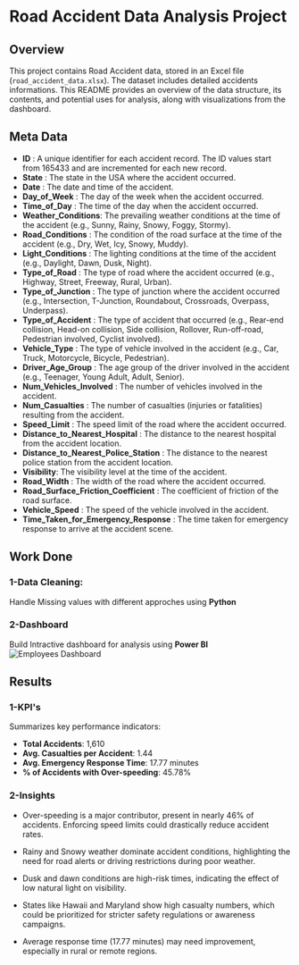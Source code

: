 # Road Accident Data Analysis Project

## Overview
This project contains Road Accident data, stored in an Excel file (`road_accident_data.xlsx`). The dataset includes detailed accidents informations. This README provides an overview of the data structure, its contents, and potential uses for analysis, along with visualizations from the dashboard.

## Meta Data 
- **ID** : A unique identifier for each accident record. The ID values start from 165433 and are incremented for each new record.
- **State** : The state in the USA where the accident occurred.
- **Date** : The date and time of the accident.
- **Day_of_Week** : The day of the week when the accident occurred.
- **Time_of_Day** : The time of the day when the accident occurred.
- **Weather_Conditions**: The prevailing weather conditions at the time of the accident (e.g., Sunny, Rainy, Snowy, Foggy, Stormy).
- **Road_Conditions** : The condition of the road surface at the time of the accident (e.g., Dry, Wet, Icy, Snowy, Muddy).
- **Light_Conditions** : The lighting conditions at the time of the accident (e.g., Daylight, Dawn, Dusk, Night).
- **Type_of_Road** : The type of road where the accident occurred (e.g., Highway, Street, Freeway, Rural, Urban).
- **Type_of_Junction** : The type of junction where the accident occurred (e.g., Intersection, T-Junction, Roundabout, Crossroads, Overpass, Underpass).
- **Type_of_Accident** : The type of accident that occurred (e.g., Rear-end collision, Head-on collision, Side collision, Rollover, Run-off-road, Pedestrian involved, Cyclist involved).
- **Vehicle_Type** : The type of vehicle involved in the accident (e.g., Car, Truck, Motorcycle, Bicycle, Pedestrian).
- **Driver_Age_Group** : The age group of the driver involved in the accident (e.g., Teenager, Young Adult, Adult, Senior).
- **Num_Vehicles_Involved** : The number of vehicles involved in the accident.
- **Num_Casualties** : The number of casualties (injuries or fatalities) resulting from the accident.
- **Speed_Limit** : The speed limit of the road where the accident occurred.
- **Distance_to_Nearest_Hospital** : The distance to the nearest hospital from the accident location.
- **Distance_to_Nearest_Police_Station** : The distance to the nearest police station from the accident location.
- **Visibility**: The visibility level at the time of the accident.
- **Road_Width** : The width of the road where the accident occurred.
- **Road_Surface_Friction_Coefficient** : The coefficient of friction of the road surface.
- **Vehicle_Speed** : The speed of the vehicle involved in the accident.
- **Time_Taken_for_Emergency_Response** : The time taken for emergency response to arrive at the accident scene.

## Work Done

### 1-Data Cleaning:
Handle Missing values with different approches using **Python**

### 2-Dashboard
Build Intractive dashboard for analysis using **Power BI** 
![Employees Dashboard](images/employees_dashboard.png)


## Results

### 1-KPI's
Summarizes key performance indicators:
- **Total Accidents**: 1,610
- **Avg. Casualties per Accident**:	1.44
- **Avg. Emergency Response Time**:	17.77 minutes
- **% of Accidents with Over-speeding**: 45.78%

### 2-Insights
- Over-speeding is a major contributor, present in nearly 46% of accidents. Enforcing speed limits could drastically reduce accident rates.

- Rainy and Snowy weather dominate accident conditions, highlighting the need for road alerts or driving restrictions during poor weather.

- Dusk and dawn conditions are high-risk times, indicating the effect of low natural light on visibility.

- States like Hawaii and Maryland show high casualty numbers, which could be prioritized for stricter safety regulations or awareness campaigns.

- Average response time (17.77 minutes) may need improvement, especially in rural or remote regions.